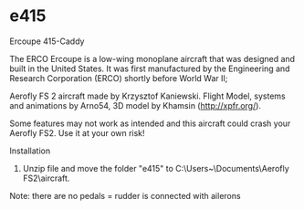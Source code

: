 # e415
Ercoupe 415-Caddy

The ERCO Ercoupe is a low-wing monoplane aircraft that was designed and built in the United States. It was first manufactured by the Engineering and Research Corporation (ERCO) shortly before World War II;

Aerofly FS 2 aircraft made by Krzysztof Kaniewski. Flight Model, systems and animations by Arno54, 3D model by Khamsin (http://xpfr.org/).


 Some features may not work as intended and this aircraft could crash your Aerofly FS2. 
 Use it at your own risk!

Installation

1. Unzip file and move the folder "e415" to C:\Users\~\Documents\Aerofly FS2\aircraft.

Note: there are no pedals = rudder is connected with ailerons